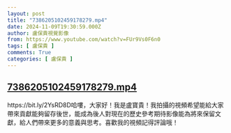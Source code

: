 ```yaml
---
layout: post
title: "7386205102459178279.mp4"
date: 2024-11-09T19:30:59.000Z
author: 盧保貴視覺影像
from: https://www.youtube.com/watch?v=FUr9Vs0F6n0
tags: [ 盧保貴 ]
comments: True
categories: [ 盧保貴 ]
---
```

<!--1731180659000-->
[7386205102459178279.mp4](https://www.youtube.com/watch?v=FUr9Vs0F6n0)
------

<div>
https://bit.ly/2YsRD8D哈嘍，大家好！我是盧寶貴！我拍攝的視頻希望能給大家帶來貢獻能夠留存後世，能成為後人對現在的歷史參考期待影像能為將來保留文獻，給人們帶來更多的意義與思考。喜歡我的視頻記得評論哦！
</div>

